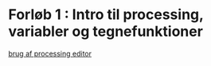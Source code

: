# Forløb 1 : Intro til processing, variabler og tegnefunktioner

[brug af processing editor](processing_editor.jpg)
